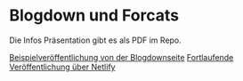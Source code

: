 # Blogdown und Forcats

Die Infos Präsentation gibt es als PDF im Repo.

[Beispielveröffentlichung von der Blogdownseite](https://tender-easley-e37bcf.netlify.com/)
[Fortlaufende Veröffentlichung über Netlify](https://www.netlify.com/)